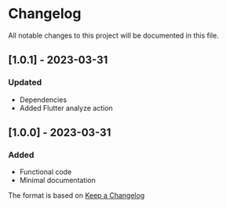 # Changelog

All notable changes to this project will be documented in this file.

## [1.0.1] - 2023-03-31
### Updated
- Dependencies
- Added Flutter analyze action

## [1.0.0] - 2023-03-31
### Added
- Functional code
- Minimal documentation

The format is based on [Keep a Changelog](https://keepachangelog.com/en/1.0.0/)